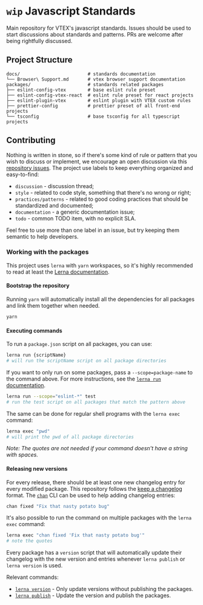 # `wip` Javascript Standards

Main repository for VTEX's javascript standards. Issues should be used to start discussions about standards and patterns. PRs are welcome after being rightfully discussed.

## Project Structure

```tree
docs/                         # standards documentation
└── Browser\ Support.md       # vtex browser support documentation
packages/                     # standards related packages
├── eslint-config-vtex        # base eslint rule preset
├── eslint-config-vtex-react  # eslint rule preset for react projects
├── eslint-plugin-vtex        # eslint plugin with VTEX custom rules
├── prettier-config           # prettier preset of all front-end projects
└── tsconfig                  # base tsconfig for all typescript projects
```

## Contributing

Nothing is written in stone, so if there's some kind of rule or pattern that you wish to discuss or implement, we encourage an open discussion via this [repository issues](/issues). The project use labels to keep everything organized and easy-to-find:

- `discussion` - discussion thread;
- `style` - related to code style, something that there's no wrong or right;
- `practices/patterns` - related to good coding practices that should be standardized and documented;
- `documentation` - a generic documentation issue;
- `todo` - common TODO item, with no explicit SLA.

Feel free to use more than one label in an issue, but try keeping them semantic to help developers.

### Working with the packages

This project uses `lerna` with `yarn` workspaces, so it's highly recommended to read at least the [Lerna documentation](https://github.com/lerna/lerna).

#### Bootstrap the repository

Running `yarn` will automatically install all the dependencies for all packages and link them together when needed.

```bash
yarn
```

#### Executing commands

To run a `package.json` script on all packages, you can use:

```bash
lerna run {scriptName}
# will run the scriptName script on all package directories
```

If you want to only run on some packages, pass a `--scope=package-name` to the command above. For more instructions, see the [`lerna run` documentation](https://github.com/lerna/lerna/tree/master/commands/run#readme).

```bash
lerna run --scope="eslint-*" test
# run the test script on all packages that match the pattern above
```

The same can be done for regular shell programs with the `lerna exec` command:

```bash
lerna exec "pwd"
# will print the pwd of all package directories
```

_Note: The quotes are not needed if your command doesn't have a string with spaces._

#### Releasing new versions

For every release, there should be at least one new changelog entry for every modified package. This repository follows the [keep a changelog](https://keepachangelog.com/en/1.0.0/) format. The [`chan`](https://github.com/geut/chan) CLI can be used to help adding changelog entries:

```bash
chan fixed "Fix that nasty potato bug"
```

It's also possible to run the command on multiple packages with the `lerna exec` command:

```bash
lerna exec "chan fixed 'Fix that nasty potato bug'"
# note the quotes
```

Every package has a `version` script that will automatically update their changelog with the new version and entries whenever `lerna publish` or `lerna version` is used.

Relevant commands:

- [`lerna version`](https://github.com/lerna/lerna/blob/master/commands/version/README.md) - Only update versions without publishing the packages.
- [`lerna publish`](https://github.com/lerna/lerna/blob/master/commands/publish/README.md) - Update the version and publish the packages.
